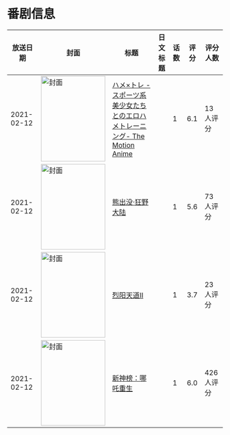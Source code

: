 # 番剧信息

|放送日期|封面|标题|日文标题|话数|评分|评分人数|
|---|---|---|---|---|---|---|
|2021-02-12|<img src="https://bangumi.tv/img/no_icon_subject.png" alt="封面" style="width:150px;height:200px;object-fit:cover;">|[ハメ×トレ -スポーツ系美少女たちとのエロハメトレーニング- The Motion Anime](https://bangumi.tv/subject/332514)||1|6.1|13人评分|
|2021-02-12|<img src="https://lain.bgm.tv/pic/cover/c/37/a1/328074_6yzz8.jpg" alt="封面" style="width:150px;height:200px;object-fit:cover;">|[熊出没·狂野大陆](https://bangumi.tv/subject/328074)||1|5.6|73人评分|
|2021-02-12|<img src="https://lain.bgm.tv/pic/cover/c/03/ba/312439_1drBh.jpg" alt="封面" style="width:150px;height:200px;object-fit:cover;">|[烈阳天道Ⅱ](https://bangumi.tv/subject/312439)||1|3.7|23人评分|
|2021-02-12|<img src="https://lain.bgm.tv/pic/cover/c/a1/44/307047_fWH4S.jpg" alt="封面" style="width:150px;height:200px;object-fit:cover;">|[新神榜：哪吒重生](https://bangumi.tv/subject/307047)||1|6.0|426人评分|
